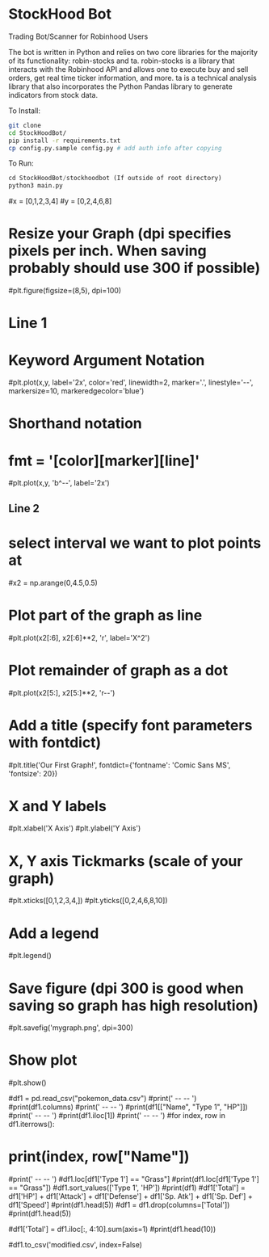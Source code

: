 # StockHood Bot
Trading Bot/Scanner for Robinhood Users


The bot is written in Python and relies on two core libraries for the majority of its functionality: robin-stocks and ta. robin-stocks is a library that interacts with the Robinhood API
and allows one to execute buy and sell orders, get real time ticker information, and more. ta is a technical analysis library that also incorporates the Python Pandas library to generate 
indicators from stock data.

To Install:

```bash
git clone 
cd StockHoodBot/
pip install -r requirements.txt
cp config.py.sample config.py # add auth info after copying
```

To Run:

```python
cd StockHoodBot/stockhoodbot (If outside of root directory)
python3 main.py
```



#x = [0,1,2,3,4]
#y = [0,2,4,6,8]

# Resize your Graph (dpi specifies pixels per inch. When saving probably should use 300 if possible)
#plt.figure(figsize=(8,5), dpi=100)

# Line 1

# Keyword Argument Notation
#plt.plot(x,y, label='2x', color='red', linewidth=2, marker='.', linestyle='--', markersize=10, markeredgecolor='blue')

# Shorthand notation
# fmt = '[color][marker][line]'
#plt.plot(x,y, 'b^--', label='2x')

## Line 2

# select interval we want to plot points at
#x2 = np.arange(0,4.5,0.5)

# Plot part of the graph as line
#plt.plot(x2[:6], x2[:6]**2, 'r', label='X^2')

# Plot remainder of graph as a dot
#plt.plot(x2[5:], x2[5:]**2, 'r--')

# Add a title (specify font parameters with fontdict)
#plt.title('Our First Graph!', fontdict={'fontname': 'Comic Sans MS', 'fontsize': 20})

# X and Y labels
#plt.xlabel('X Axis')
#plt.ylabel('Y Axis')

# X, Y axis Tickmarks (scale of your graph)
#plt.xticks([0,1,2,3,4,])
#plt.yticks([0,2,4,6,8,10])

# Add a legend
#plt.legend()

# Save figure (dpi 300 is good when saving so graph has high resolution)
#plt.savefig('mygraph.png', dpi=300)

# Show plot
#plt.show()

#df1 = pd.read_csv("pokemon_data.csv")
#print('  --  --  ')
#print(df1.columns)
#print('  --  --  ')
#print(df1[["Name", "Type 1", "HP"]])
#print('  --  --  ')
#print(df1.iloc[1])
#print('  --  --  ')
#for index, row in df1.iterrows():
#    print(index, row["Name"])
#print('  --  --  ')
#df1.loc[df1['Type 1'] == "Grass"]
#print(df1.loc[df1['Type 1'] == "Grass"])
#df1.sort_values(['Type 1', 'HP'])
#print(df1)
#df1['Total'] = df1['HP'] + df1['Attack'] + df1['Defense'] + df1['Sp. Atk'] + df1['Sp. Def'] + df1['Speed']
#print(df1.head(5))
#df1 = df1.drop(columns=['Total'])
#print(df1.head(5))

#df1['Total'] = df1.iloc[:, 4:10].sum(axis=1)
#print(df1.head(10))

#df1.to_csv('modified.csv', index=False)



